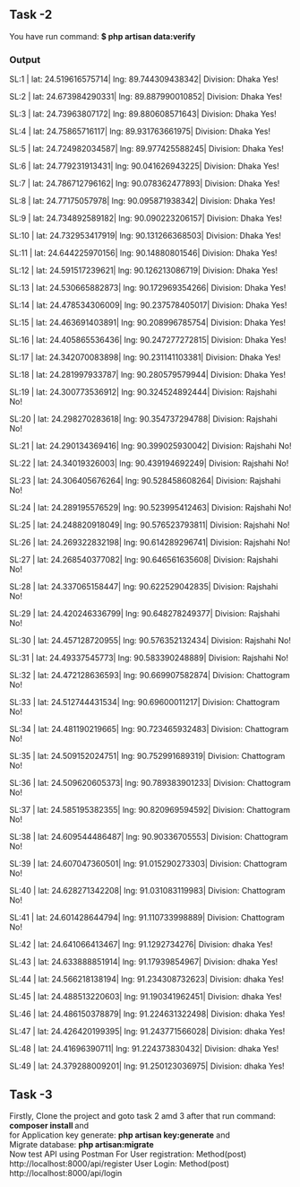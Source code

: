 <!-- <p align="center"><a href="https://laravel.com" target="_blank"><img src="https://raw.githubusercontent.com/laravel/art/master/logo-lockup/5%20SVG/2%20CMYK/1%20Full%20Color/laravel-logolockup-cmyk-red.svg" width="400"></a></p>

<p align="center">
<a href="https://travis-ci.org/laravel/framework"><img src="https://travis-ci.org/laravel/framework.svg" alt="Build Status"></a>
<a href="https://packagist.org/packages/laravel/framework"><img src="https://img.shields.io/packagist/dt/laravel/framework" alt="Total Downloads"></a>
<a href="https://packagist.org/packages/laravel/framework"><img src="https://img.shields.io/packagist/v/laravel/framework" alt="Latest Stable Version"></a>
<a href="https://packagist.org/packages/laravel/framework"><img src="https://img.shields.io/packagist/l/laravel/framework" alt="License"></a>
</p> -->

## Task -2 
You have run command: <b>$ php artisan data:verify</b>
<h3>Output</h3>
SL:1 | lat: 24.519616575714| lng: 89.744309438342| Division: Dhaka
Yes!

SL:2 | lat: 24.673984290331| lng: 89.887990010852| Division: Dhaka
Yes!

SL:3 | lat: 24.73963807172| lng: 89.880608571643| Division: Dhaka
Yes!

SL:4 | lat: 24.75865716117| lng: 89.931763661975| Division: Dhaka
Yes!

SL:5 | lat: 24.724982034587| lng: 89.977425588245| Division: Dhaka
Yes!

SL:6 | lat: 24.779231913431| lng: 90.041626943225| Division: Dhaka
Yes!

SL:7 | lat: 24.786712796162| lng: 90.078362477893| Division: Dhaka
Yes!

SL:8 | lat: 24.77175057978| lng: 90.095871938342| Division: Dhaka
Yes!

SL:9 | lat: 24.734892589182| lng: 90.090223206157| Division: Dhaka
Yes!

SL:10 | lat: 24.732953417919| lng: 90.131266368503| Division: Dhaka
Yes!

SL:11 | lat: 24.644225970156| lng: 90.14880801546| Division: Dhaka
Yes!

SL:12 | lat: 24.591517239621| lng: 90.126213086719| Division: Dhaka
Yes!

SL:13 | lat: 24.530665882873| lng: 90.172969354266| Division: Dhaka
Yes!

SL:14 | lat: 24.478534306009| lng: 90.237578405017| Division: Dhaka
Yes!

SL:15 | lat: 24.463691403891| lng: 90.208996785754| Division: Dhaka
Yes!

SL:16 | lat: 24.405865536436| lng: 90.247277272815| Division: Dhaka
Yes!

SL:17 | lat: 24.342070083898| lng: 90.231141103381| Division: Dhaka
Yes!

SL:18 | lat: 24.281997933787| lng: 90.280579579944| Division: Dhaka
Yes!

SL:19 | lat: 24.300773536912| lng: 90.324524892444| Division: Rajshahi
No!

SL:20 | lat: 24.298270283618| lng: 90.354737294788| Division: Rajshahi
No!

SL:21 | lat: 24.290134369416| lng: 90.399025930042| Division: Rajshahi
No!

SL:22 | lat: 24.34019326003| lng: 90.439194692249| Division: Rajshahi
No!

SL:23 | lat: 24.306405676264| lng: 90.528458608264| Division: Rajshahi
No!

SL:24 | lat: 24.289195576529| lng: 90.523995412463| Division: Rajshahi
No!

SL:25 | lat: 24.248820918049| lng: 90.576523793811| Division: Rajshahi
No!

SL:26 | lat: 24.269322832198| lng: 90.614289296741| Division: Rajshahi
No!

SL:27 | lat: 24.268540377082| lng: 90.646561635608| Division: Rajshahi
No!

SL:28 | lat: 24.337065158447| lng: 90.622529042835| Division: Rajshahi
No!

SL:29 | lat: 24.420246336799| lng: 90.648278249377| Division: Rajshahi
No!

SL:30 | lat: 24.457128720955| lng: 90.576352132434| Division: Rajshahi
No!

SL:31 | lat: 24.49337545773| lng: 90.583390248889| Division: Rajshahi
No!

SL:32 | lat: 24.472128636593| lng: 90.669907582874| Division: Chattogram
No!

SL:33 | lat: 24.512744431534| lng: 90.69600011217| Division: Chattogram
No!

SL:34 | lat: 24.481190219665| lng: 90.723465932483| Division: Chattogram
No!

SL:35 | lat: 24.509152024751| lng: 90.752991689319| Division: Chattogram
No!

SL:36 | lat: 24.509620605373| lng: 90.789383901233| Division: Chattogram
No!

SL:37 | lat: 24.585195382355| lng: 90.820969594592| Division: Chattogram
No!

SL:38 | lat: 24.609544486487| lng: 90.90336705553| Division: Chattogram
No!

SL:39 | lat: 24.607047360501| lng: 91.015290273303| Division: Chattogram
No!

SL:40 | lat: 24.628271342208| lng: 91.031083119983| Division: Chattogram
No!

SL:41 | lat: 24.601428644794| lng: 91.110733998889| Division: Chattogram
No!

SL:42 | lat: 24.641066413467| lng: 91.1292734276| Division: dhaka
Yes!

SL:43 | lat: 24.633888851914| lng: 91.17939854967| Division: dhaka
Yes!

SL:44 | lat: 24.566218138194| lng: 91.234308732623| Division: dhaka
Yes!

SL:45 | lat: 24.488513220603| lng: 91.190341962451| Division: dhaka
Yes!

SL:46 | lat: 24.486150378879| lng: 91.224631322498| Division: dhaka
Yes!

SL:47 | lat: 24.426420199395| lng: 91.243771566028| Division: dhaka
Yes!

SL:48 | lat: 24.41696390711| lng: 91.224373830432| Division: dhaka
Yes!

SL:49 | lat: 24.379288009201| lng: 91.250123036975| Division: dhaka
Yes!


## Task -3 
Firstly, Clone the project and goto task 2 amd 3 after that run command: <b> composer install </b> and <br>
for Application key generate: <b>php artisan key:generate</b> and <br> Migrate database: <b>php artisan:migrate</b> <br>
Now test API using Postman
For User registration: Method(post) http://localhost:8000/api/register
    User Login: Method(post) http://localhost:8000/api/login
    
    



